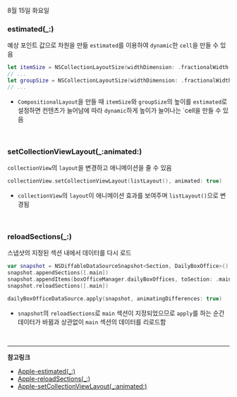 8월 15일 화요일

### estimated(_:)
예상 포인트 값으로 차원을 만듦
`estimated`를 이용하여 `dynamic`한 `cell`을 만들 수 있음

```swift
let itemSize = NSCollectionLayoutSize(widthDimension: .fractionalWidth(1.0), heightDimension: .estimated(80))
// ...
let groupSize = NSCollectionLayoutSize(widthDimension: .fractionalWidth(1.0), heightDimension: .estimated(80))
// ...
```
- `CompositionalLayout`을 만들 때 `itemSize`와 `groupSize`의 높이를 `estimated`로 설정하면 컨텐츠가 늘어남에 따라 `dynamic`하게 높이가 늘어나는 `cell을 만들 수 있음

</br>

### setCollectionViewLayout(_:animated:)
`collectionView`의 `layout`을 변경하고 애니메이션을 줄 수 있음

```swift
collectionView.setCollectionViewLayout(listLayout(), animated: true)
```
- `collectionView`의 `layout`이 애니메이션 효과를 보여주며 `listLayout()`으로 변경됨

</br>

### reloadSections(_:)
스냅샷의 지정된 섹션 내에서 데이터를 다시 로드

```swift
var snapshot = NSDiffableDataSourceSnapshot<Section, DailyBoxOffice>()
snapshot.appendSections([.main])
snapshot.appendItems(boxOfficeManager.dailyBoxOffices, toSection: .main)
snapshot.reloadSections([.main])

dailyBoxOfficeDataSource.apply(snapshot, animatingDifferences: true)
```
- `snapshot`의 `reloadSections`로 `main` 섹션이 지정되었으므로 `apply`를 하는 순간 데이터가 바뀜과 상관없이 `main` 섹션의 데이터를 리로드함

</br>

---
**참고링크**
- [Apple-estimated(_:)](https://developer.apple.com/documentation/uikit/nscollectionlayoutdimension/3199057-estimated)
- [Apple-reloadSections(_:)](https://developer.apple.com/documentation/uikit/nsdiffabledatasourcesnapshot/3375784-reloadsections)
- [Apple-setCollectionViewLayout(_:animated:)](https://developer.apple.com/documentation/uikit/uicollectionview/1618086-setcollectionviewlayout)
